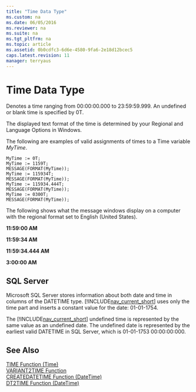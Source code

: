 ```yaml
---
title: "Time Data Type"
ms.custom: na
ms.date: 06/05/2016
ms.reviewer: na
ms.suite: na
ms.tgt_pltfrm: na
ms.topic: article
ms.assetid: 0b0cdfc3-6d6e-4580-9fa6-2e18d12bcec5
caps.latest.revision: 11
manager: terryaus
---
```

# Time Data Type
Denotes a time ranging from 00:00:00.000 to 23:59:59.999. An undefined or blank time is specified by 0T.  
  
 The displayed text format of the time is determined by your Regional and Language Options in Windows.  
  
 The following are examples of valid assignments of times to a Time variable *MyTime*.  
  
```  
MyTime := 0T;  
MyTime := 1159T;  
MESSAGE(FORMAT(MyTime));  
MyTime := 115934T;  
MESSAGE(FORMAT(MyTime));  
MyTime := 115934.444T;  
MESSAGE(FORMAT(MyTime));  
MyTime := 0300T;  
MESSAGE(FORMAT(MyTime));  
```  
  
 The following shows what the message windows display on a computer with the regional format set to English \(United States\).  
  
 **11:59:00 AM**  
  
 **11:59:34 AM**  
  
 **11:59:34.444 AM**  
  
 **3:00:00 AM**  
  
## SQL Server  
 Microsoft SQL Server stores information about both date and time in columns of the DATETIME type. [!INCLUDE[nav_current_short](../dynamics-nav/includes/nav_current_short_md.md)] uses only the time part and inserts a constant value for the date: 01\-01\-1754.  
  
 The [!INCLUDE[nav_current_short](../dynamics-nav/includes/nav_current_short_md.md)] undefined time is represented by the same value as an undefined date. The undefined date is represented by the earliest valid DATETIME in SQL Server, which is 01\-01\-1753 00:00:00:000.  
  
## See Also  
 [TIME Function \(Time\)](../dynamics-nav/TIME-Function--Time-.md)   
 [VARIANT2TIME Function](../dynamics-nav/VARIANT2TIME-Function.md)   
 [CREATEDATETIME Function \(DateTime\)](../dynamics-nav/CREATEDATETIME-Function--DateTime-.md)   
 [DT2TIME Function \(DateTime\)](../dynamics-nav/DT2TIME-Function--DateTime-.md)